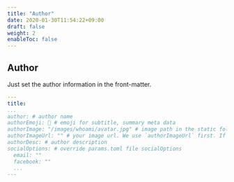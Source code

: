 ```yaml
---
title: "Author"
date: 2020-01-30T11:54:22+09:00
draft: false
weight: 2
enableToc: false
---
```


## Author

Just set the author information in the front-matter.

```yaml
---
title:
...
author: # author name
authorEmoji: 🤖 # emoji for subtitle, summary meta data
authorImage: "/images/whoami/avatar.jpg" # image path in the static folder
authorImageUrl: "" # your image url. We use `authorImageUrl` first. If not set, we use `authorImage`.
authorDesc: # author description
socialOptions: # override params.toml file socialOptions
  email: ""
  facebook: ""
  ...
---
```
